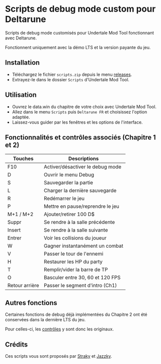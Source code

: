 # Scripts de debug mode custom pour Deltarune

Scripts de debug mode customisés pour Undertale Mod Tool fonctionnant avec Deltarune.

Fonctionnent uniquement avec la démo LTS et la version payante du jeu.

## Installation

- Téléchargez le fichier `scripts.zip` depuis le menu <a href="releases">releases</a>.
- Extrayez-le dans le dossier `Scripts` d'Undertale Mod Tool.

## Utilisation

- Ouvrez le data.win du chapitre de votre choix avec Undertale Mod Tool.
- Allez dans le menu `Scripts` puis `Deltarune FR` et choisissez l'option adaptée.
- Laissez-vous guider par les fenêtres et les options de l'interface.

## Fonctionnalités et contrôles associés (Chapitre 1 et 2)

| Touches        | Descriptions                     |
| -------------- | -------------------------------- |
| F10            | Activer/désactiver le debug mode |
| D              | Ouvrir le menu Debug             |
| S              | Sauvegarder la partie            |
| L              | Charger la dernière sauvegarde   |
| R              | Redémarrer le jeu                |
| P              | Mettre en pause/reprendre le jeu |
| M+1 / M+2      | Ajouter/retirer 100 D$           |
| Suppr          | Se rendre à la salle précédente  |
| Insert         | Se rendre à la salle suivante    |
| Entrer         | Voir les collisions du joueur    |
| W              | Gagner instantanément un combat  |
| V              | Passer le tour de l'ennemi       |
| H              | Restaurer les HP du party        |
| T              | Remplir/vider la barre de TP     |
| O              | Basculer entre 30, 60 et 120 FPS |
| Retour arrière | Passer le segment d'intro (Ch1)  |

## Autres fonctions

Certaines fonctions de debug déjà implémentées du Chapitre 2 ont été conservées dans la dernière LTS du jeu.

Pour celles-ci, les [contrôles](https://tcrf.net/Proto_talk:Deltarune/Chapter_1_%26_2_Demo_(2021)#The_Debug_Mode:~:text=September%202021%20(UTC)-,Debug%20Mode%20controls,-Credits%20to%20SgvSth) y sont donc les originaux.

## Crédits

Ces scripts vous sont proposés par [Straky](https://github.com/Str4ky) et [Jazzky](https://github.com/Jazzky).

